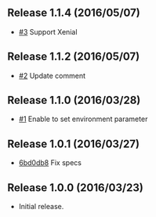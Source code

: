 Release 1.1.4 (2016/05/07)
---

- [#3](https://github.com/hfm/puppet-unicorn_systemd/pull/3) Support Xenial

Release 1.1.2 (2016/05/07)
---

- [#2](https://github.com/hfm/puppet-unicorn_systemd/pull/2) Update comment

Release 1.1.0 (2016/03/28)
---

- [#1](https://github.com/hfm/puppet-unicorn_systemd/pull/1) Enable to set environment parameter

Release 1.0.1 (2016/03/27)
---

- [6bd0db8](https://github.com/hfm/puppet-unicorn_systemd/commit/6bd0db8) Fix specs

Release 1.0.0 (2016/03/23)
---

- Initial release.
